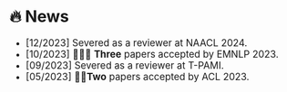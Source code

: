 # 🔥 News

<div class='paper-box-text' style="font-size: larger;" markdown="1">


* [12/2023] Severed as a reviewer at NAACL 2024.
* [10/2023] 🎉🎉🎉 **Three** papers accepted by EMNLP 2023.
* [09/2023] Severed as a reviewer at T-PAMI.
* [05/2023] 🎉🎉**Two** papers accepted by ACL 2023.

</div>
